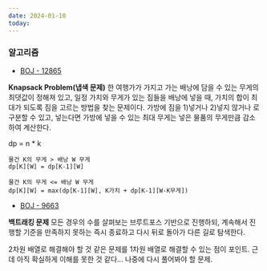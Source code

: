 ```yaml
---
date: 2024-01-10
today:
---
```


### 알고리즘

- [BOJ - 12865](https://www.acmicpc.net/problem/12865)

**Knapsack Problem(냅색 문제)**
한 여행가가 가지고 가는 배낭에 담을 수 있는 무게의 최댓값이 정해져 있고, 일정 가치와 무게가 있는 짐들을 배낭에 넣을 때, 가치의 합이 최대가 되도록 짐을 고르는 방법을 찾는 문제이다.
가방에 짐을 1)넣거나 2)넣지 않거나 로 구분할 수 있고, 넣는다면 가방에 넣을 수 있는 최대 무게는 넣은 물품의 무게만큼 감소하여 계산한다.

dp = n * k
```
물건 K의 무게 > 배낭 W 무게
dp[K][W] = dp[K-1][W]

물건 K의 무게 <= 배낭 W 무게
dp[K][W] = max(dp[K-1][W], K가치 + dp[K-1][W-K무게])
```

- [BOJ - 9663](https://www.acmicpc.net/problem/9663)

**백트래킹 문제**
모든 경우의 수를 살펴보는 브루트포스 기반으로 진행하되, 계속해서 진행할 기준을 만족하지 못하는 즉시 종료하고 다시 뒤로 돌아가 다른 길로 탐색한다.

2차원 배열로 해결해야 할 것 같은 문제를 1차원 배열로 해결할 수 있는 점이 포인트.
근데 아직 확실하게 이해를 못한 것 같다... 나중에 다시 풀어봐야 할 문제.
